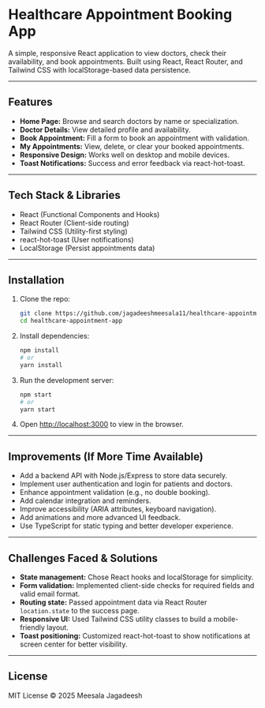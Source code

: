
# Healthcare Appointment Booking App

A simple, responsive React application to view doctors, check their availability, and book appointments. Built using React, React Router, and Tailwind CSS with localStorage-based data persistence.

---

## Features

- **Home Page:** Browse and search doctors by name or specialization.  
- **Doctor Details:** View detailed profile and availability.  
- **Book Appointment:** Fill a form to book an appointment with validation.  
- **My Appointments:** View, delete, or clear your booked appointments.  
- **Responsive Design:** Works well on desktop and mobile devices.  
- **Toast Notifications:** Success and error feedback via react-hot-toast.

---

## Tech Stack & Libraries

- React (Functional Components and Hooks)  
- React Router (Client-side routing)  
- Tailwind CSS (Utility-first styling)  
- react-hot-toast (User notifications)  
- LocalStorage (Persist appointments data)

---

## Installation

1. Clone the repo:  
   ```bash
   git clone https://github.com/jagadeeshmeesala11/healthcare-appointment.git
   cd healthcare-appointment-app
   ```

2. Install dependencies:  
   ```bash
   npm install
   # or
   yarn install
   ```

3. Run the development server:  
   ```bash
   npm start
   # or
   yarn start
   ```

4. Open [http://localhost:3000](http://localhost:3000) to view in the browser.

---

## Improvements (If More Time Available)

- Add a backend API with Node.js/Express to store data securely.  
- Implement user authentication and login for patients and doctors.  
- Enhance appointment validation (e.g., no double booking).  
- Add calendar integration and reminders.  
- Improve accessibility (ARIA attributes, keyboard navigation).  
- Add animations and more advanced UI feedback.  
- Use TypeScript for static typing and better developer experience.

---

## Challenges Faced & Solutions

- **State management:** Chose React hooks and localStorage for simplicity.  
- **Form validation:** Implemented client-side checks for required fields and valid email format.  
- **Routing state:** Passed appointment data via React Router `location.state` to the success page.  
- **Responsive UI:** Used Tailwind CSS utility classes to build a mobile-friendly layout.  
- **Toast positioning:** Customized react-hot-toast to show notifications at screen center for better visibility.

---

## License

MIT License © 2025 Meesala Jagadeesh
